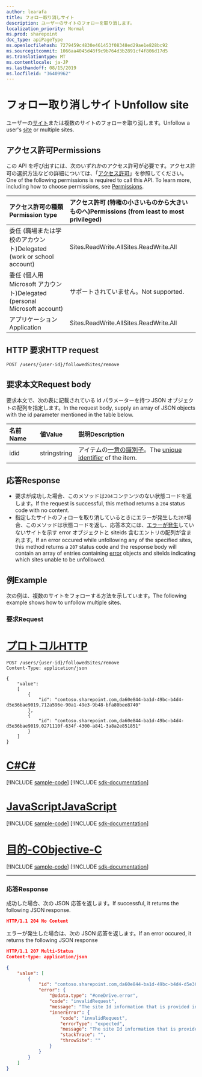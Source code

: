 ```yaml
---
author: learafa
title: フォロー取り消しサイト
description: ユーザーのサイトのフォローを取り消します。
localization_priority: Normal
ms.prod: sharepoint
doc_type: apiPageType
ms.openlocfilehash: 7279459c4830e461453f08348ed29ae1e828bc92
ms.sourcegitcommit: 1066aa4045d48f9c9b764d3b2891cf4f806d17d5
ms.translationtype: MT
ms.contentlocale: ja-JP
ms.lasthandoff: 08/15/2019
ms.locfileid: "36409962"
---
```

# <a name="unfollow-site"></a><span data-ttu-id="a7a87-103">フォロー取り消しサイト</span><span class="sxs-lookup"><span data-stu-id="a7a87-103">Unfollow site</span></span> 

<span data-ttu-id="a7a87-104">ユーザーの[サイト](../resources/site.md)または複数のサイトのフォローを取り消します。</span><span class="sxs-lookup"><span data-stu-id="a7a87-104">Unfollow a user's [site](../resources/site.md) or multiple sites.</span></span>

## <a name="permissions"></a><span data-ttu-id="a7a87-105">アクセス許可</span><span class="sxs-lookup"><span data-stu-id="a7a87-105">Permissions</span></span>

<span data-ttu-id="a7a87-p101">この API を呼び出すには、次のいずれかのアクセス許可が必要です。アクセス許可の選択方法などの詳細については、「[アクセス許可](/graph/permissions-reference)」を参照してください。</span><span class="sxs-lookup"><span data-stu-id="a7a87-p101">One of the following permissions is required to call this API. To learn more, including how to choose permissions, see [Permissions](/graph/permissions-reference).</span></span>

|            <span data-ttu-id="a7a87-108">アクセス許可の種類</span><span class="sxs-lookup"><span data-stu-id="a7a87-108">Permission type</span></span>             | <span data-ttu-id="a7a87-109">アクセス許可 (特権の小さいものから大きいものへ)</span><span class="sxs-lookup"><span data-stu-id="a7a87-109">Permissions (from least to most privileged)</span></span> |
| :------------------------------------- | :------------------------------------------ |
| <span data-ttu-id="a7a87-110">委任 (職場または学校のアカウント)</span><span class="sxs-lookup"><span data-stu-id="a7a87-110">Delegated (work or school account)</span></span>     | <span data-ttu-id="a7a87-111">Sites.ReadWrite.All</span><span class="sxs-lookup"><span data-stu-id="a7a87-111">Sites.ReadWrite.All</span></span>                         |
| <span data-ttu-id="a7a87-112">委任 (個人用 Microsoft アカウント)</span><span class="sxs-lookup"><span data-stu-id="a7a87-112">Delegated (personal Microsoft account)</span></span> | <span data-ttu-id="a7a87-113">サポートされていません。</span><span class="sxs-lookup"><span data-stu-id="a7a87-113">Not supported.</span></span>                              |
| <span data-ttu-id="a7a87-114">アプリケーション</span><span class="sxs-lookup"><span data-stu-id="a7a87-114">Application</span></span>                            | <span data-ttu-id="a7a87-115">Sites.ReadWrite.All</span><span class="sxs-lookup"><span data-stu-id="a7a87-115">Sites.ReadWrite.All</span></span>                         |

## <a name="http-request"></a><span data-ttu-id="a7a87-116">HTTP 要求</span><span class="sxs-lookup"><span data-stu-id="a7a87-116">HTTP request</span></span>

<!-- { "blockType": "ignored" } -->

```http
POST /users/{user-id}/followedSites/remove
```

## <a name="request-body"></a><span data-ttu-id="a7a87-117">要求本文</span><span class="sxs-lookup"><span data-stu-id="a7a87-117">Request body</span></span>

<span data-ttu-id="a7a87-118">要求本文で、次の表に記載されている id パラメーターを持つ JSON オブジェクトの配列を指定します。</span><span class="sxs-lookup"><span data-stu-id="a7a87-118">In the request body, supply an array of JSON objects with the id parameter mentioned in the table below.</span></span> 


| <span data-ttu-id="a7a87-119">名前</span><span class="sxs-lookup"><span data-stu-id="a7a87-119">Name</span></span>                 | <span data-ttu-id="a7a87-120">値</span><span class="sxs-lookup"><span data-stu-id="a7a87-120">Value</span></span>  | <span data-ttu-id="a7a87-121">説明</span><span class="sxs-lookup"><span data-stu-id="a7a87-121">Description</span></span>                                                            |
|:---------------------|:-------|:-----------------------------------------------------------------------|
|   <span data-ttu-id="a7a87-122">id</span><span class="sxs-lookup"><span data-stu-id="a7a87-122">id</span></span>                 | <span data-ttu-id="a7a87-123">string</span><span class="sxs-lookup"><span data-stu-id="a7a87-123">string</span></span> | <span data-ttu-id="a7a87-124">アイテムの[一意の識別子](../resources/site.md#id-property)。</span><span class="sxs-lookup"><span data-stu-id="a7a87-124">The [unique identifier](../resources/site.md#id-property) of the item.</span></span> |

## <a name="response"></a><span data-ttu-id="a7a87-125">応答</span><span class="sxs-lookup"><span data-stu-id="a7a87-125">Response</span></span>

* <span data-ttu-id="a7a87-126">要求が成功した場合、このメソッドは`204`コンテンツのない状態コードを返します。</span><span class="sxs-lookup"><span data-stu-id="a7a87-126">If the request is successful, this method returns a `204` status code with no content.</span></span>  
* <span data-ttu-id="a7a87-127">指定したサイトのフォローを取り消しているときにエラーが発生した`207`場合、このメソッドは状態コードを返し、応答本文には、[エラーが発生](/graph/errors)していないサイトを示す error オブジェクトと siteids 含むエントリの配列が含まれます。</span><span class="sxs-lookup"><span data-stu-id="a7a87-127">If an error occured while unfollowing any of the specified sites, this method returns a `207` status code and the response body will contain an array of entries containing [error](/graph/errors) objects and siteIds indicating which sites unable to be unfollowed.</span></span>

## <a name="example"></a><span data-ttu-id="a7a87-128">例</span><span class="sxs-lookup"><span data-stu-id="a7a87-128">Example</span></span>

<span data-ttu-id="a7a87-129">次の例は、複数のサイトをフォローする方法を示しています。</span><span class="sxs-lookup"><span data-stu-id="a7a87-129">The following example shows how to unfollow multiple sites.</span></span>

### <a name="request"></a><span data-ttu-id="a7a87-130">要求</span><span class="sxs-lookup"><span data-stu-id="a7a87-130">Request</span></span>


# <a name="httptabhttp"></a>[<span data-ttu-id="a7a87-131">プロトコル</span><span class="sxs-lookup"><span data-stu-id="a7a87-131">HTTP</span></span>](#tab/http)
<!-- { "blockType": "request", "name": "unfollow-site", "scopes": "sites.readwrite.all" } -->

```http
POST /users/{user-id}/followedSites/remove
Content-Type: application/json

{
    "value":
    [
        {
            "id": "contoso.sharepoint.com,da60e844-ba1d-49bc-b4d4-d5e36bae9019,712a596e-90a1-49e3-9b48-bfa80bee8740"
        },
        {
            "id": "contoso.sharepoint.com,da60e844-ba1d-49bc-b4d4-d5e36bae9019,0271110f-634f-4300-a841-3a8a2e851851"
        }
    ] 
}
```
# <a name="ctabcsharp"></a>[<span data-ttu-id="a7a87-132">C#</span><span class="sxs-lookup"><span data-stu-id="a7a87-132">C#</span></span>](#tab/csharp)
[!INCLUDE [sample-code](../includes/snippets/csharp/unfollow-site-csharp-snippets.md)]
[!INCLUDE [sdk-documentation](../includes/snippets/snippets-sdk-documentation-link.md)]

# <a name="javascripttabjavascript"></a>[<span data-ttu-id="a7a87-133">JavaScript</span><span class="sxs-lookup"><span data-stu-id="a7a87-133">JavaScript</span></span>](#tab/javascript)
[!INCLUDE [sample-code](../includes/snippets/javascript/unfollow-site-javascript-snippets.md)]
[!INCLUDE [sdk-documentation](../includes/snippets/snippets-sdk-documentation-link.md)]

# <a name="objective-ctabobjc"></a>[<span data-ttu-id="a7a87-134">目的-C</span><span class="sxs-lookup"><span data-stu-id="a7a87-134">Objective-C</span></span>](#tab/objc)
[!INCLUDE [sample-code](../includes/snippets/objc/unfollow-site-objc-snippets.md)]
[!INCLUDE [sdk-documentation](../includes/snippets/snippets-sdk-documentation-link.md)]

---

### <a name="response"></a><span data-ttu-id="a7a87-135">応答</span><span class="sxs-lookup"><span data-stu-id="a7a87-135">Response</span></span>

<span data-ttu-id="a7a87-136">成功した場合、次の JSON 応答を返します。</span><span class="sxs-lookup"><span data-stu-id="a7a87-136">If successful, it returns the following JSON response.</span></span> 

<!-- { "blockType": "response", "@type": "microsoft.graph.site", "isCollection": true, "truncated": true } -->

```json
HTTP/1.1 204 No Content
```

<span data-ttu-id="a7a87-137">エラーが発生した場合は、次の JSON 応答を返します。</span><span class="sxs-lookup"><span data-stu-id="a7a87-137">If an error occured, it returns the following JSON response</span></span> 

<!-- { "blockType": "response", "@type": "microsoft.graph.site", "isCollection": true, "truncated": true } -->

```json
HTTP/1.1 207 Multi-Status
Content-type: application/json

{
    "value": [
        {
            "id": "contoso.sharepoint.com,da60e844-ba1d-49bc-b4d4-d5e36bae9019,512a596e-90a1-49e3-9b48-bfa80bee8740",
            "error": {
                "@odata.type": "#oneDrive.error",
                "code": "invalidRequest",
                "message": "The site Id information that is provided in the request is incorrect",
                "innerError": {
                    "code": "invalidRequest",
                    "errorType": "expected",
                    "message": "The site Id information that is provided in the request is incorrect",
                    "stackTrace": "",
                    "throwSite": ""
                }
            }
        }
    ]
}
```  

<!-- {
  "type": "#page.annotation",
  "description": "Unfollow sharepoint site/sites for a user.",
  "keywords": "unfollow site",
  "section": "documentation",
  "tocPath": "Sites/Unfollow site",
  "suppressions": [
  ]
} -->

